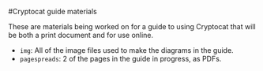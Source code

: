 #Cryptocat guide materials

These are materials being worked on for a guide to using Cryptocat that will be both a print document and for use online. 

* `img`: All of the image files used to make the diagrams in the guide.  
* `pagespreads`: 2 of the pages in the guide in progress, as PDFs. 